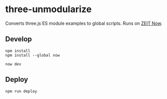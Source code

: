 # three-unmodularize

Converts three.js ES module examples to global scripts. Runs on [ZEIT Now](https://zeit.co/).

## Develop

```
npm install
npm install --global now

now dev
```

## Deploy

```
npm run deploy
```

